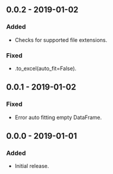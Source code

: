 ## 0.0.2 - 2019-01-02

### Added
- Checks for supported file extensions.

### Fixed
- .to_excel(auto_fit=False).

## 0.0.1 - 2019-01-02

### Fixed
- Error auto fitting empty DataFrame.

## 0.0.0 - 2019-01-01

### Added
- Initial release.
